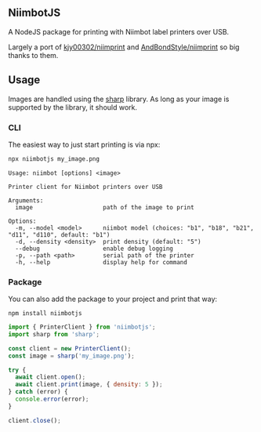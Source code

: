 ## NiimbotJS

A NodeJS package for printing with Niimbot label printers over USB.

Largely a port of [kjy00302/niimprint](https://github.com/kjy00302/niimprint) and [AndBondStyle/niimprint](https://github.com/AndBondStyle/niimprint) so big thanks to them.

## Usage

Images are handled using the [sharp](https://sharp.pixelplumbing.com/) library.  As long as your image is supported by the library, it should work.

### CLI

The easiest way to just start printing is via npx:

```sh
npx niimbotjs my_image.png
```

```
Usage: niimbot [options] <image>

Printer client for Niimbot printers over USB

Arguments:
  image                    path of the image to print

Options:
  -m, --model <model>      niimbot model (choices: "b1", "b18", "b21", "d11", "d110", default: "b1")
  -d, --density <density>  print density (default: "5")
  --debug                  enable debug logging
  -p, --path <path>        serial path of the printer
  -h, --help               display help for command
```

### Package

You can also add the package to your project and print that way:

```
npm install niimbotjs
```

```js
import { PrinterClient } from 'niimbotjs';
import sharp from 'sharp';

const client = new PrinterClient();
const image = sharp('my_image.png');

try {
  await client.open();
  await client.print(image, { density: 5 });
} catch (error) {
  console.error(error);
}

client.close();
```
